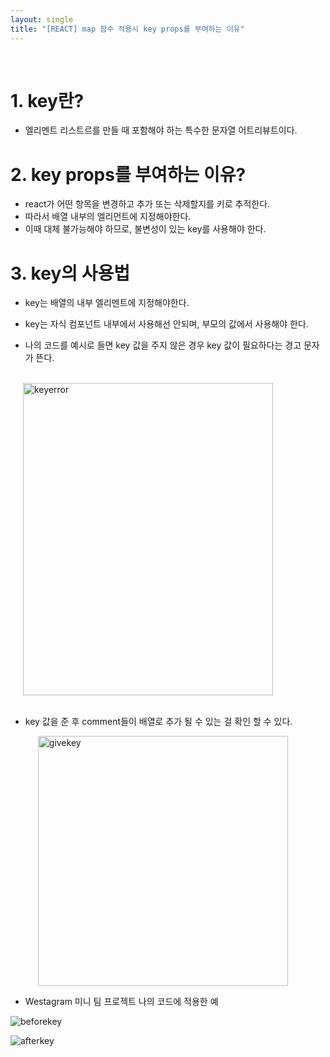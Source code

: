 ```yaml
---
layout: single
title: "[REACT] map 함수 적용시 key props를 부여하는 이유"
---
```


<br>

# 1. key란?

- 엘리멘트 리스트르를 만들 때 포함해야 하는 특수한 문자열 어트리뷰트이다.

# 2. key props를 부여하는 이유?

- react가 어떤 항목을 변경하고 추가 또는 삭제할지를 키로 추적한다.
- 따라서 배열 내부의 엘리먼트에 지정해야한다.
- 이때 대체 불가능해야 하므로, 불변성이 있는 key를 사용해야 한다.

# 3. key의 사용법

- key는 배열의 내부 엘리멘트에 지정해야한다.
- key는 자식 컴포넌트 내부에서 사용해선 안되며, 부모의 값에서 사용해야 한다.

- 나의 코드를 예시로 들면 key 값을 주지 않은 경우 key 값이 필요하다는 경고 문자가 뜬다.

<br>

  <img alt="keyerror" src="https://user-images.githubusercontent.com/75065159/143772916-53bacf69-18a5-4971-a005-c2f5d2578579.png"  width="400px" height="500px" style="padding-left: 20px;" />

<br>
<br>

- key 값을 준 후 comment들이 배열로 추가 될 수 있는 걸 확인 할 수 있다.
  <Br>

    <img alt="givekey" src="https://user-images.githubusercontent.com/75065159/143772993-f98744d5-d0c5-4d44-9324-c42d5f14d3ad.png" width="400px" style="padding-left: 20px;" />

    <br>

- Westagram 미니 팀 프로젝트 나의 코드에 적용한 예

![beforekey](https://user-images.githubusercontent.com/75065159/143773802-6f7c3e6d-c418-4bc1-a2ba-55b4492fc700.png)

![afterkey](https://user-images.githubusercontent.com/75065159/143773756-4ed7554b-fdad-4c16-8073-f2fce9f371e4.png)
